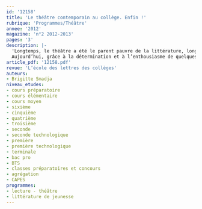 ```yaml
---
id: '12158'
title: 'Le théâtre contemporain au collège. Enfin !'
rubrique: 'Programmes/Théâtre'
annee: '2012'
magazine: 'n°2 2012-2013'
pages: '3'
description: |-
  'Longtemps, le théâtre a été le parent pauvre de la littérature, longtemps, il n’a tenu qu’une place dérisoire dans les programmes scolaires. Tout se passait comme si la parole théâtrale ne pouvait être considérée que comme un héritage à transmettre où Molière et Marivaux se taillaient la part du lion. Tout se passait comme s’il n’y avait plus d’auteurs vivants désireux d’écrire pour le théâtre. Les choses ont changé. Enfin.
  Aujourd’hui, grâce à la détermination et à l’enthousiasme de quelques-uns qui ont fait circuler ces textes, les ont lus, les ont joués, le ministère de l’Éducation nationale recommande pour les collégiens pas moins de dix-sept pièces de la collection « Théâtre » de l’école des loisirs…'
article_pdf: '12158.pdf'
revue: 'L’école des lettres des collèges'
auteurs:
- Brigitte Smadja
niveau_etudes:
- cours préparatoire
- cours élémentaire
- cours moyen
- sixième
- cinquième
- quatrième
- troisième
- seconde
- seconde technologique
- première
- première technologique
- terminale
- bac pro
- BTS
- classes préparatoires et concours
- agrégation
- CAPES
programmes:
- lecture - théâtre
- littérature de jeunesse
---
```


